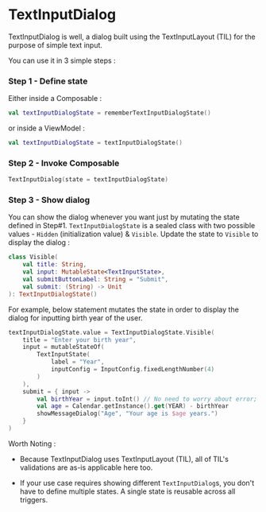 # TextInputDialog

TextInputDialog is well, a dialog built using the TextInputLayout (TIL) for the purpose of simple text input. 



You can use it in 3 simple steps :

### Step 1 - Define state

Either inside a Composable :

```kotlin
val textInputDialogState = rememberTextInputDialogState()
```

or inside a ViewModel :

```kotlin
val textInputDialogState = textInputDialogState()
```

### Step 2 - Invoke Composable

```kotlin
TextInputDialog(state = textInputDialogState)
```

### Step 3 - Show dialog

You can show the dialog whenever you want just by mutating the state defined in Step#1. `TextInputDialogState` is a sealed class with two possible values - `Hidden` (initialization value) & `Visible`. Update the state to `Visible` to display the dialog :

```kotlin
class Visible(
    val title: String,
    val input: MutableState<TextInputState>,
    val submitButtonLabel: String = "Submit",
    val submit: (String) -> Unit
): TextInputDialogState()
```

For example, below statement mutates the state in order to display the dialog for inputting birth year of the user.

```kotlin
textInputDialogState.value = TextInputDialogState.Visible(
    title = "Enter your birth year",
    input = mutableStateOf(
        TextInputState(
            label = "Year",
            inputConfig = InputConfig.fixedLengthNumber(4)
        )
    ),
    submit = { input ->
        val birthYear = input.toInt() // No need to worry about error; already handled by TIL
        val age = Calendar.getInstance().get(YEAR) - birthYear
        showMessageDialog("Age", "Your age is $age years.")
    }
)
```

Worth Noting :

- Because TextInputDialog uses TextInputLayout (TIL), all of TIL's validations are as-is applicable here too.

- If your use case requires showing different `TextInputDialog`s, you don't have to define multiple states. A single state is reusable across all triggers.
